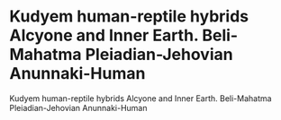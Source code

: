 # Kudyem human-reptile hybrids Alcyone and Inner Earth. Beli-Mahatma Pleiadian-Jehovian Anunnaki-Human

Kudyem human-reptile hybrids Alcyone and Inner Earth. Beli-Mahatma Pleiadian-Jehovian Anunnaki-Human